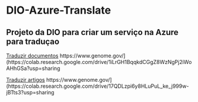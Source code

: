 # DIO-Azure-Translate

## Projeto da DIO para criar um serviço na Azure para traduçao 


[Traduzir documentos]([https://www.genome.gov/](https://colab.research.google.com/drive/1iLrGH1BqqkdCGgZ8WzNgPj2iWoAHhGSa?usp=sharing))
https://www.genome.gov/](https://colab.research.google.com/drive/1iLrGH1BqqkdCGgZ8WzNgPj2iWoAHhGSa?usp=sharing

[Traduzir artigos]([https://www.genome.gov/](https://colab.research.google.com/drive/17QDLzpi6y8HLuPuL_ke_j999w-jBTts3?usp=sharing))
https://www.genome.gov/](https://colab.research.google.com/drive/17QDLzpi6y8HLuPuL_ke_j999w-jBTts3?usp=sharing
